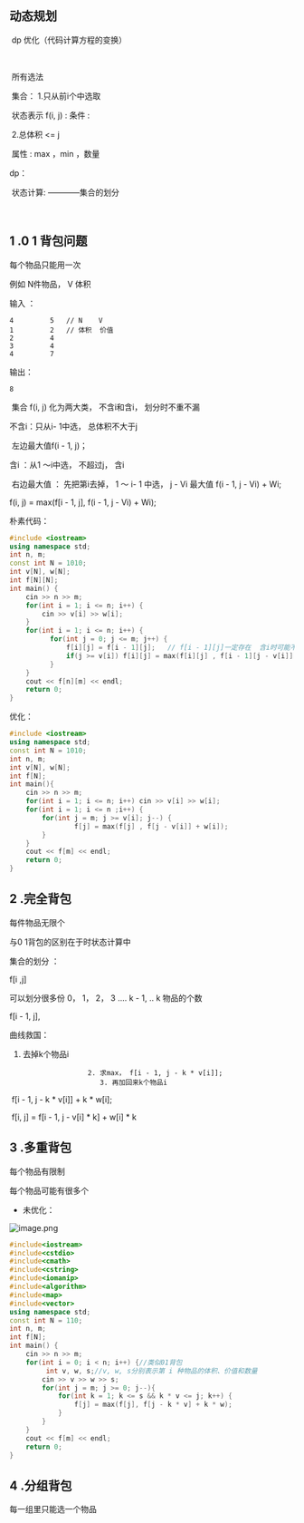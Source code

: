 

## 动态规划

​                                                        dp 优化（代码计算方程的变换）

​           

​                                                                          所有选法                                      

​                                              集合：                                        1.只从前i个中选取

​            状态表示 f(i, j)  :                              条件 :         

​                                                                                                    2.总体积 <= j

​                                              属性 :  max ，min ，数量

dp：

 



​             状态计算:   ————集合的划分 

​                                            

## 1 .0 1 背包问题

每个物品只能用一次

例如 N件物品， V 体积



输入 ：

```
4         5   // N    V
1         2   // 体积  价值
2         4
3         4
4         7
```

输出：

```
8
```



​            集合  f(i, j) 化为两大类， 不含i和含i， 划分时不重不漏

不含i：只从i- 1中选， 总体积不大于j

​             左边最大值f(i - 1, j)；

含i ：从1 ～i中选， 不超过j， 含i

​             右边最大值 ： 先把第i去掉， 1 ～ i- 1 中选， j - Vi 最大值 f(i - 1, j - Vi)  + Wi;

f(i, j) = max(f[i - 1, j], f(i - 1, j - Vi)  + Wi);



朴素代码：

``` cpp
#include <iostream>
using namespace std;
int n, m;
const int N = 1010;
int v[N], w[N];
int f[N][N];
int main() {
    cin >> n >> m;
    for(int i = 1; i <= n; i++) {
        cin >> v[i] >> w[i];
    }
    for(int i = 1; i <= n; i++) {
          for(int j = 0; j <= m; j++) {
              f[i][j] = f[i - 1][j];   // f[i - 1][j]一定存在  含i时可能不存在； 
              if(j >= v[i]) f[i][j] = max(f[i][j] , f[i - 1][j - v[i]] + w[i]);
          }
    }
    cout << f[n][m] << endl;
    return 0;
}
```

优化：

```cpp
#include <iostream>
using namespace std;
const int N = 1010;
int n, m;
int v[N], w[N];
int f[N];
int main(){
    cin >> n >> m;
    for(int i = 1; i <= n; i++) cin >> v[i] >> w[i];
    for(int i = 1; i <= n ;i++) {
        for(int j = m; j >= v[i]; j--) {
                f[j] = max(f[j] , f[j - v[i]] + w[i]);
        }
    }
    cout << f[m] << endl;
    return 0;
}
```



## 2  .完全背包

每件物品无限个

与0 1背包的区别在于时状态计算中

集合的划分 ：

f[i ,j] 

可以划分很多份 0， 1， 2， 3 .... k - 1, .. k 物品的个数

f[i - 1, j], 

曲线救国： 

1. 去掉k个物品i

                       2. 求max， f[i - 1, j - k * v[i]];
                          3. 再加回来k个物品i

​    f[i - 1, j - k * v[i]] + k * w[i];

​    f[i, j] = f[i - 1, j - v[i] * k] + w[i] * k






## 3 .多重背包

每个物品有限制

每个物品可能有很多个

* 未优化：

![image.png](http://ww1.sinaimg.cn/large/006Uqzbtly1gfd321vsryj30ov08ewgi.jpg)

```cpp
#include<iostream>
#include<cstdio>
#include<cmath>
#include<cstring>
#include<iomanip>
#include<algorithm>
#include<map>
#include<vector>
using namespace std;
const int N = 110;
int n, m;
int f[N];
int main() {
    cin >> n >> m;
    for(int i = 0; i < n; i++) {//类似01背包
         int v, w, s;//v, w, s分别表示第 i 种物品的体积、价值和数量
        cin >> v >> w >> s;
        for(int j = m; j >= 0; j--){
            for(int k = 1; k <= s && k * v <= j; k++) {
                f[j] = max(f[j], f[j - k * v] + k * w);
            }
        }
    }
    cout << f[m] << endl;
    return 0;
}
```



## 4 .分组背包

每一组里只能选一个物品

 